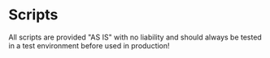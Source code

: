 # Scripts

All scripts are provided "AS IS" with no liability and should always be tested in a test environment before used in production!
